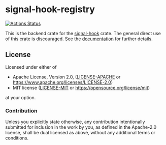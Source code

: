 # signal-hook-registry

[![Actions Status](https://github.com/vorner/signal-hook/actions/workflows/test.yaml/badge.svg)](https://github.com/vorner/signal-hook/actions)

This is the backend crate for the
[signal-hook](https://crates.io/crates/signal-hook) crate. The general direct
use of this crate is discouraged. See the
[documentation](https://docs.rs/signal-hook-registry) for further details.

## License

Licensed under either of

 * Apache License, Version 2.0, ([LICENSE-APACHE](LICENSE-APACHE) or
   https://www.apache.org/licenses/LICENSE-2.0)
 * MIT license ([LICENSE-MIT](LICENSE-MIT) or
   https://opensource.org/license/mit)

at your option.

### Contribution

Unless you explicitly state otherwise, any contribution intentionally submitted
for inclusion in the work by you, as defined in the Apache-2.0 license, shall be
dual licensed as above, without any additional terms or conditions.
